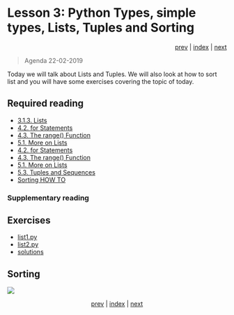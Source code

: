 # Lesson 3: Python Types, simple types, Lists, Tuples and Sorting
<div align="right">
<a href="../../../Lesson-02-Introduction-to-Python-and-Python-Strings/blob/master/README.md">prev</a> | 
<a href="https://python-elective-1-spring-2019.github.io/">index</a> | 
<a href="../../../Lesson-04-Dictionary-Sets-Reading-and-Writing-Files/blob/master/README.md">next</a>
</div>

> Agenda 22-02-2019

Today we will talk about Lists and Tuples. We will also look at how to sort list and you will have some exercises covering the topic of today.  


## Required reading
* [3.1.3. Lists](https://docs.python.org/3/tutorial/introduction.html#lists)
* [4.2. for Statements](https://docs.python.org/3/tutorial/controlflow.html#for-statements)
* [4.3. The range() Function](https://docs.python.org/3/tutorial/controlflow.html#the-range-function)
* [5.1. More on Lists](https://docs.python.org/3/tutorial/datastructures.html#more-on-lists)
* [4.2. for Statements](https://docs.python.org/3/tutorial/controlflow.html#for-statements)
* [4.3. The range() Function](https://docs.python.org/3/tutorial/controlflow.html#the-range-function)
* [5.1. More on Lists](https://docs.python.org/3/tutorial/datastructures.html#more-on-lists)
* [5.3. Tuples and Sequences](https://docs.python.org/3/tutorial/datastructures.html#tuples-and-sequences)
* [Sorting HOW TO](https://docs.python.org/3/howto/sorting.html#sorting-how-to)



### Supplementary reading


## Exercises
* [list1.py](exercises/list1.py)
* [list2.py](exercises/list2.py)
* [solutions](exercises/solution/)


## Sorting

![](other_materials/sorted.png)

<div align="center">
<a href="../../../Lesson-02-Introduction-to-Python-and-Python-Strings/blob/master/README.md">prev</a> | 
<a href="https://python-elective-1-spring-2019.github.io/">index</a> | 
<a href="../../../Lesson-04-Dictionary-Sets-Reading-and-Writing-Files/blob/master/README.md">next</a>
</div>
